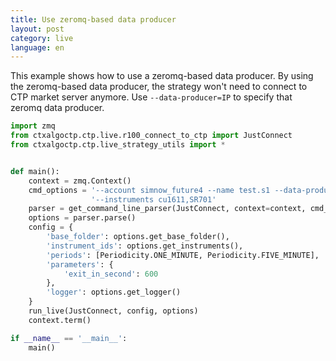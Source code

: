 ```yaml
---
title: Use zeromq-based data producer
layout: post
category: live
language: en
---
```


This example shows how to use a zeromq-based data producer. By using the zeromq-based data producer, the strategy
won't need to connect to CTP market server anymore. Use `--data-producer=IP` to specify that zeromq data producer.


```python
import zmq
from ctxalgoctp.ctp.live.r100_connect_to_ctp import JustConnect
from ctxalgoctp.ctp.live_strategy_utils import *


def main():
    context = zmq.Context()
    cmd_options = '--account simnow_future4 --name test.s1 --data-producer tcp://139.196.203.113 ' \
                  '--instruments cu1611,SR701'
    parser = get_command_line_parser(JustConnect, context=context, cmd_options=cmd_options)
    options = parser.parse()
    config = {
        'base_folder': options.get_base_folder(),
        'instrument_ids': options.get_instruments(),
        'periods': [Periodicity.ONE_MINUTE, Periodicity.FIVE_MINUTE],
        'parameters': {
            'exit_in_second': 600
        },
        'logger': options.get_logger()
    }
    run_live(JustConnect, config, options)
    context.term()

if __name__ == '__main__':
    main()

```
